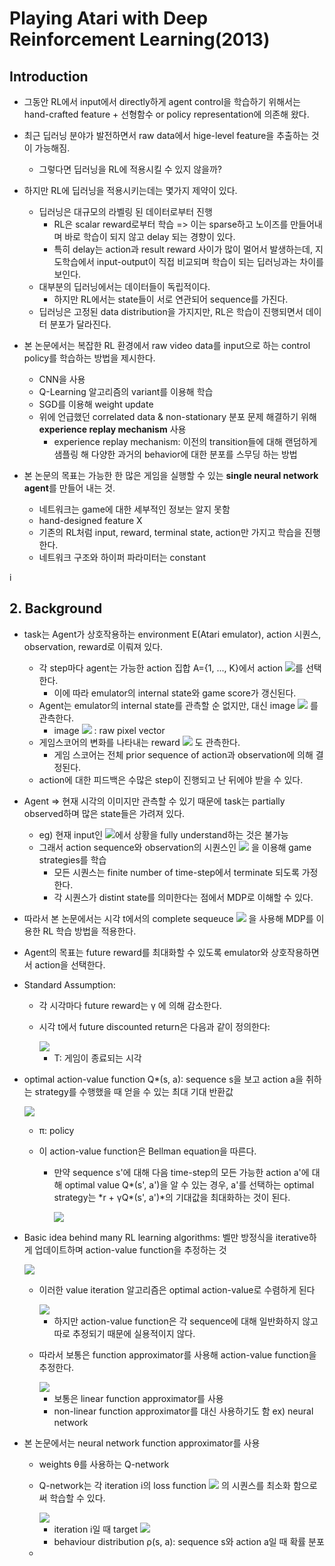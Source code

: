 # Playing Atari with Deep Reinforcement Learning(2013)

## Introduction

* 그동안 RL에서  input에서 directly하게 agent control을 학습하기 위해서는 hand-crafted feature + 선형함수 or policy representation에 의존해 왔다.
* 최근 딥러닝 분야가 발전하면서 raw data에서  hige-level feature을 추출하는 것이 가능해짐.
  * 그렇다면 딥러닝을 RL에 적용시킬 수 있지 않을까?
* 하지만 RL에 딥러닝을 적용시키는데는 몇가지 제약이 있다.
  * 딥러닝은 대규모의 라벨링 된 데이터로부터 진행
    * RL은 scalar reward로부터 학습 => 이는 sparse하고 노이즈를 만들어내며 바로 학습이 되지 않고 delay 되는 경향이 있다.
    * 특히 delay는 action과 result reward 사이가 많이 멀어서 발생하는데, 지도학습에서 input-output이 직접 비교되며 학습이 되는 딥러닝과는 차이를 보인다.
  * 대부분의 딥러닝에서는 데이터들이 독립적이다.
    * 하지만 RL에서는 state들이 서로 연관되어 sequence를 가진다.
  * 딥러닝은 고정된 data distribution을 가지지만, RL은 학습이 진행되면서 데이터 분포가 달라진다.
* 본 논문에서는 복잡한 RL 환경에서 raw video data를 input으로 하는 control policy를 학습하는 방법을 제시한다.
  * CNN을 사용
  * Q-Learning 알고리즘의 variant를 이용해 학습
  * SGD를 이용해 weight update
  * 위에 언급했던 correlated data & non-stationary 분포 문제 해결하기 위해 **experience replay mechanism** 사용
    * experience replay mechanism: 이전의 transition들에 대해 랜덤하게 샘플링 해 다양한 과거의 behavior에 대한 분포를 스무딩 하는 방법

* 본 논문의 목표는 가능한 한 많은 게임을 실행할 수 있는 **single neural network agent**를 만들어 내는 것.
  * 네트워크는 game에 대한 세부적인 정보는 알지 못함
  * hand-designed feature X
  * 기존의 RL처럼 input, reward, terminal state, action만 가지고 학습을 진행한다.
  * 네트워크 구조와 하이퍼 파라미터는 constant

i

## 2. Background

* task는 Agent가 상호작용하는 environment E(Atari emulator), action 시퀀스, observation, reward로 이뤄져 있다.
  * 각 step마다 agent는 가능한 action 집합 A={1, ..., K}에서 action <img src="https://latex.codecogs.com/gif.latex?a_t"/>를 선택한다.
    * 이에 따라 emulator의 internal state와 game score가 갱신된다.
  * Agent는 emulator의 internal state를 관측할 순 없지만, 대신 image <img src="https://latex.codecogs.com/gif.latex?x_t%20%5Cin%20%5Cmathbb%7BR%7D%5E%7Bd%7D"/> 를 관측한다.
    * image <img src="https://latex.codecogs.com/gif.latex?x_t"/> : raw pixel vector
  * 게임스코어의 변화를 나타내는 reward <img src="https://latex.codecogs.com/gif.latex?r_t"/> 도 관측한다.
    * 게임 스코어는 전체 prior sequence of action과 observation에 의해 결정된다.
  * action에 대한 피드백은 수많은 step이 진행되고 난 뒤에야 받을 수 있다.
* Agent => 현재 시각의 이미지만 관측할 수 있기 때문에 task는 partially observed하며 많은 state들은 가려져 있다.
  * eg) 현재 input인 <img src="https://latex.codecogs.com/gif.latex?x_t"/>에서 상황을 fully understand하는 것은 불가능
  * 그래서  action sequence와 observation의 시퀀스인 <img src="https://latex.codecogs.com/gif.latex?s_t%20%3D%20x_1%2C%20a_1%2C%20x_2%2C%20...%2C%20a_%7Bt-1%7D%2C%20x_t"/> 을 이용해 game strategies를 학습
    * 모든 시퀀스는 finite number of time-step에서 terminate 되도록 가정한다.
    * 각 시퀀스가 distint state를 의미한다는 점에서 MDP로 이해할 수 있다.
* 따라서 본 논문에서는 시각 t에서의 complete sequeuce <img src="https://latex.codecogs.com/gif.latex?s_t"/> 을 사용해 MDP를 이용한 RL 학습 방법을 적용한다.

* Agent의 목표는 future reward를 최대화할 수 있도록 emulator와 상호작용하면서 action을 선택한다.

* Standard Assumption: 

  * 각 시각마다 future reward는 γ 에 의해 감소한다.

  * 시각 t에서 future discounted return은 다음과 같이 정의한다:

    <img src="https://latex.codecogs.com/gif.latex?R_t%20%3D%20%5Csum_%7Bt%27%3Dt%7D%5E%7BT%7D%5Cgamma%5E%7Bt%27-t%7Dr_%7Bt%27%7D"/>

    * T: 게임이 종료되는 시각

* optimal action-value function Q*(s, a): sequence s을 보고 action a을 취하는 strategy를 수행했을 때 얻을 수 있는 최대 기대 반환값

  <img src="https://latex.codecogs.com/gif.latex?Q%5E%7B*%7D%28s%2C%20a%29%20%3D%20max_%7B%5Cpi%7D%5Cmathbb%7BE%7D%5BR_%7Bt%7D%7Cs_%7Bt%7D%2C%20a_%7Bt%7D%3Da%2C%20%5Cpi%5D"/>

  * π: policy

  * 이 action-value function은 Bellman equation을 따른다.

    * 만약 sequence s'에 대해 다음 time-step의 모든 가능한 action a'에 대해 optimal value Q\*(s', a')을 알 수 있는 경우, a'를 선택하는 optimal strategy는 *r + γQ\*(s', a')*의 기대값을 최대화하는 것이 된다.

      <img src="https://latex.codecogs.com/gif.latex?Q%5E%7B*%7D%28s%2C%20a%29%20%3D%20%5Cmathbb%7BE%7D_%7Bs%27%20%5Csim%20%5Cvarepsilon%20%7D%5Br%20&plus;%20%5Cgamma%5C%3A%20%5Cunderset%7Ba%27%7D%7Bmax%7DQ%5E%7B*%7D%28s%27%2C%20a%27%29%20%7C%20s%2C%20a%5D"/>

* Basic idea behind many RL learning algorithms: 벨만 방정식을 iterative하게 업데이트하며 action-value function을 추정하는 것

  <img src="https://latex.codecogs.com/gif.latex?A_%7Bi&plus;1%7D%28s%2C%20a%29%20%3D%20%5Cmathbb%7BE%7D%5Br%20&plus;%20%5Cgamma%5C%3Amax_%7Ba%27%7DQ_%7Bi%7D%28s%27%2C%20a%27%29%7Cs%2C%20a%5D"/>

  * 이러한 value iteration 알고리즘은 optimal action-value로 수렴하게 된다

    <img src="https://latex.codecogs.com/gif.latex?Q_i%20%5Crightarrow%20Q%5E%7B*%7D%5C%3Aas%5C%3Ai%5Crightarrow%20%5Cinfty"/>

    * 하지만 action-value function은 각 sequence에 대해 일반화하지 않고 따로 추정되기 때문에 실용적이지 않다.

  * 따라서 보통은 function approximator를 사용해 action-value function을 추정한다.

    <img src="https://latex.codecogs.com/gif.latex?Q%28s%2C%20a%3B%20%5Ctheta%29%5Capprox%20Q%5E%7B*%7D%28s%2C%20a%29"/>

    * 보통은 linear function approximator를 사용
    * non-linear function approximator를 대신 사용하기도 함 ex) neural network

* 본 논문에서는 neural network function approximator를 사용

  * weights θ를 사용하는 Q-network

  * Q-network는 각 iteration i의 loss function <img src="https://latex.codecogs.com/gif.latex?L_i%28%5Ctheta_%7Bi%7D%29"/> 의 시퀀스를 최소화 함으로써 학습할 수 있다.

    <img src="https://latex.codecogs.com/gif.latex?L_i%28%5Ctheta_%7Bi%7D%29%20%3D%20%5Cmathbb%7BE%7D_%7Bs%2C%20a%20%5Csim%20%5Crho%20%28%5Ccdot%20%29%7D%5Cleft%20%5B%20%28y_i%20-%20Q%28s%2C%20a%3B%5Ctheta_i%29%29%5E%7B2%7D%20%5Cright%20%5D"/>

    * iteration i일 때 target <img src="https://latex.codecogs.com/gif.latex?y_i%20%3D%20%5Cmathbb%7BE%7D_%7Bs%27%5Csim%20%5Cvarepsilon%7D%5Cleft%20%5Br%20&plus;%20%5Cgamma%5C%3Amax_%7Ba%27%7DQ%28s%27%2C%20a%27%3B%20%5Ctheta_%7Bi-1%7D%29%7Cs%2C%20a%20%5Cright%20%5D"/>
    * behaviour distribution ρ(s, a): sequence s와 action a일 때 확률 분포

  *  